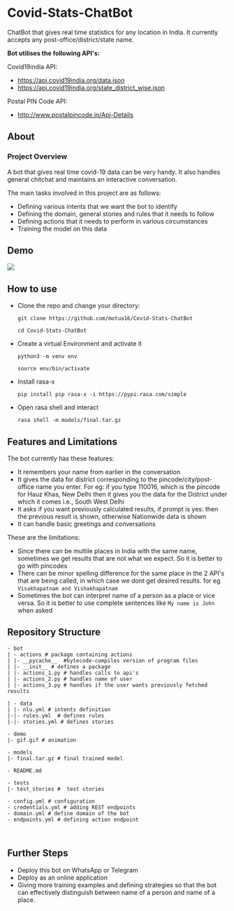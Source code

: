 # Covid-Stats-ChatBot

ChatBot that gives real time statistics for any location in India. It currently accepts any post-office/district/state name. 

__Bot utilises the following API's:__

Covid19india API: 
* https://api.covid19india.org/data.json
* https://api.covid19india.org/state_district_wise.json

Postal PIN Code API:
* http://www.postalpincode.in/Api-Details

## About

### Project Overview

A bot that gives real time covid-19 data can be very handy. It also handles general chitchat and maintains an interactive conversation.

The main tasks involved in this project are as follows:
* Defining various intents that we want the bot to identify
* Defining the domain, general stories and rules that it needs to follow
* Defining actions that it needs to perform in various circumstances
* Training the model on this data


## Demo

![](gif/gif.gif)

## How to use

* Clone the repo and change your directory:
  
  `git clone https://github.com/motua16/Covid-Stats-ChatBot `
  
  `cd Covid-Stats-ChatBot`

* Create a virtual Environment and activate it

  `python3 -m venv env`
  
  `source env/bin/activate`

* Install rasa-x

  `pip install pip rasa-x -i https://pypi.rasa.com/simple`
  
* Open rasa shell and interact

  `rasa shell -m models/final.tar.gz`
  
## Features and Limitations

The bot currently has these features:

* It remembers your name from earlier in the conversation
* It gives the data for district corresponding to the pincode/city/post-office name you enter. For eg: if you type 110016, which is the pincode for Hauz Khas, New Delhi then it gives you the data for the District under which it comes i.e., South West Delhi
* It asks if you want previously calculated results, if prompt is yes: then the previous result is shown, otherwise Nationwide data is shown
* It can handle basic greetings and conversations

These are the limitations:

* Since there can be multile places in India with the same name, sometimes we get results that are not what we expect. So it is better to go with pincodes
* There can be minor spelling difference for the same place in the 2 API's that are being called, in which case we dont get desired results. for  eg `Visakhapatnam and Vishakhapatnam`
* Sometimes the bot can interpret name of a person as a place or vice versa. So it is better to use complete sentences like `My name is John` when asked


## Repository Structure

```
- bot
| - actions # package containing actions
| |- __pycache__  #bytecode-compiles version of program files
| |- __init__ # defines a package
| |- actions_1.py # handles calls to api's
| |- actions_2.py # handles name of user
| |- actions_3.py # handles if the user wants previously fetched results

| - data
| |- nlu.yml # intents definition
|-|- rules.yml  # defines rules
|-|- stories.yml # defines stories

- demo
|- gif.gif # animation 

- models
|- final.tar.gz # final trained model

- README.md

- tests
|- test_stories #  test stories

- config.yml # configuration
- credentials.yml # adding REST endpoints
- domain.yml # define domain of the bot
- endpoints.yml # defining action endpoint



```

## Further Steps


* Deploy this bot on WhatsApp or Telegram 
* Deploy as an online application
* Giving more training examples and defining strategies so that the bot can effectively distinguish between name of a person and name of a place.
